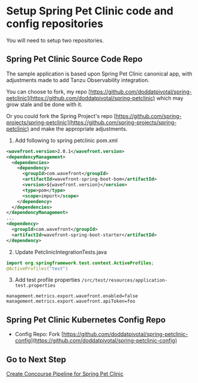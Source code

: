 # Setup Spring Pet Clinic code and config repositories

You will need to setup two repositories.

## Spring Pet Clinic Source Code Repo

The sample application is based upon Spring Pet Clinic canonical app, with adjustments made to add Tanzu Observability integration.

You can choose to fork, my repo [https://github.com/doddatpivotal/spring-petclinic](https://github.com/doddatpivotal/spring-petclinic) which may grow stale and be done with it.

Or you could fork the Spring Project's repo [https://github.com/spring-projects/spring-petclinic](https://github.com/spring-projects/spring-petclinic) and make the appropriate adjustments.

1. Add following to spring petclinic pom.xml

```xml
<wavefront.version>2.0.1</wavefront.version>
<dependencyManagement>
  <dependencies>
    <dependency>
      <groupId>com.wavefront</groupId>
      <artifactId>wavefront-spring-boot-bom</artifactId>
      <version>${wavefront.version}</version>
      <type>pom</type>
      <scope>import</scope>
    </dependency>
  </dependencies>
</dependencyManagement>
...
<dependency>
  <groupId>com.wavefront</groupId>
  <artifactId>wavefront-spring-boot-starter</artifactId>
</dependency>
```

2. Update PetclinicIntegrationTests.java

```java
import org.springframework.test.context.ActiveProfiles;
@ActiveProfiles("test")
```

3. Add test profile properties `/src/test/resources/application-test.properties`

```
management.metrics.export.wavefront.enabled=false
management.metrics.export.wavefront.apiToken=foo
```

## Spring Pet Clinic Kubernetes Config Repo

- Config Repo: Fork [https://github.com/doddatpivotal/spring-petclinic-config](https://github.com/doddatpivotal/spring-petclinic-config)

## Go to Next Step

[Create Concourse Pipeline for Spring Pet Clinic](08-petclinic-pipeline.md)